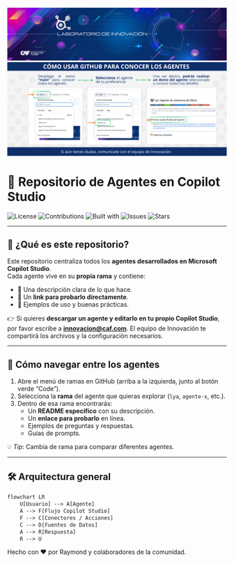 <p align="center">
  <img src="./media/d00f3a1f-c7e0-4a5b-943b-3bc872e4740e.webp" alt="Banner Laboratorio de Innovación"/>
  <img src="./media/GITHUB-6.png" alt="Banner Laboratorio de Innovación"/>
</p>


# 🤖 Repositorio de Agentes en Copilot Studio

![License](https://img.shields.io/badge/license-MIT-informational) 
![Contributions](https://img.shields.io/badge/contributions-welcome-success) 
![Built with](https://img.shields.io/badge/built%20with-Microsoft%20Copilot%20Studio-0078D4) 
![Issues](https://img.shields.io/github/issues/OWNER/REPO) 
![Stars](https://img.shields.io/github/stars/OWNER/REPO)


---

## 📌 ¿Qué es este repositorio?

Este repositorio centraliza todos los **agentes desarrollados en Microsoft Copilot Studio**.  
Cada agente vive en su **propia rama** y contiene:

- 📄 Una descripción clara de lo que hace.  
- 🔗 Un **link para probarlo directamente**.  
- 📝 Ejemplos de uso y buenas prácticas.  

👉 Si quieres **descargar un agente y editarlo en tu propio Copilot Studio**, por favor escribe a **innovacion@caf.com**. El equipo de Innovación te compartirá los archivos y la configuración necesarios.  

---

## 🧭 Cómo navegar entre los agentes

1. Abre el menú de ramas en GitHub (arriba a la izquierda, junto al botón verde “Code”).  
2. Selecciona la **rama** del agente que quieras explorar (`lya`, `agente-x`, etc.).  
3. Dentro de esa rama encontrarás:
   - Un **README específico** con su descripción.  
   - Un **enlace para probarlo** en línea.  
   - Ejemplos de preguntas y respuestas.  
   - Guías de prompts.  

💡 *Tip*: Cambia de rama para comparar diferentes agentes.  

---

## 🛠️ Arquitectura general

```mermaid
flowchart LR
    U[Usuario] --> A[Agente]
    A --> F[Flujo Copilot Studio]
    F --> C[Conectores / Acciones]
    C --> D[Fuentes de Datos]
    A --> R[Respuesta]
    R --> U
```

Hecho con ❤️ por Raymond y colaboradores de la comunidad.
